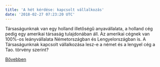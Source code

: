 ```yaml
---
title: 'A hét kérdése: kapcsolt vállalkozás'
date: '2018-02-27 07:23:20 UTC'
---
```


Társaságunknak van egy holland illetőségű anyavállalata, a holland cég pedig egy amerikai társaság tulajdonában áll. Az amerikai cégnek van 100%-os leányvállalata Németországban és Lengyelországban is. A Társaságunknak kapcsolt vállalkozása lesz-e a német és a lengyel cég a Tao. törvény szerint?


[Bővebben](http://ift.tt/2sXxaIx)
